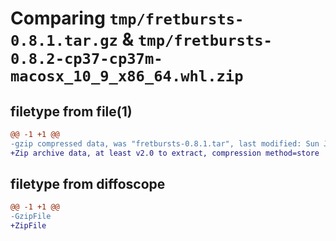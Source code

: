 # Comparing `tmp/fretbursts-0.8.1.tar.gz` & `tmp/fretbursts-0.8.2-cp37-cp37m-macosx_10_9_x86_64.whl.zip`

## filetype from file(1)

```diff
@@ -1 +1 @@
-gzip compressed data, was "fretbursts-0.8.1.tar", last modified: Sun Jun  2 04:02:23 2024, max compression
+Zip archive data, at least v2.0 to extract, compression method=store
```

## filetype from diffoscope

```diff
@@ -1 +1 @@
-GzipFile
+ZipFile
```

